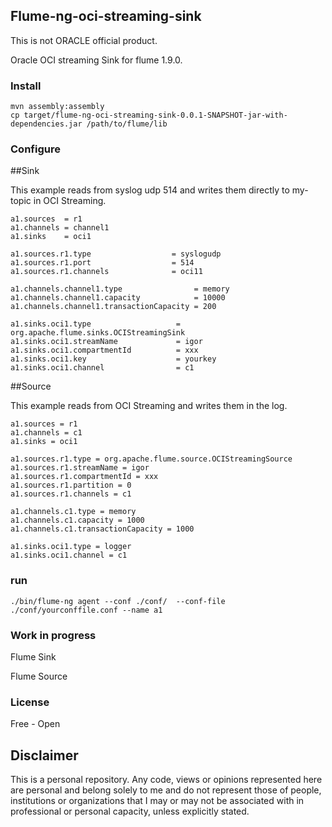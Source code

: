 ## Flume-ng-oci-streaming-sink

This is not ORACLE official product.

Oracle OCI streaming Sink for flume 1.9.0.

### Install

    mvn assembly:assembly
    cp target/flume-ng-oci-streaming-sink-0.0.1-SNAPSHOT-jar-with-dependencies.jar /path/to/flume/lib

### Configure

##Sink

This example reads from syslog udp 514 and writes them directly to my-topic in OCI Streaming.

    a1.sources  = r1
    a1.channels = channel1
    a1.sinks    = oci1

    a1.sources.r1.type                  = syslogudp
    a1.sources.r1.port                  = 514
    a1.sources.r1.channels              = oci11

    a1.channels.channel1.type                = memory
    a1.channels.channel1.capacity            = 10000
    a1.channels.channel1.transactionCapacity = 200

    a1.sinks.oci1.type                   = org.apache.flume.sinks.OCIStreamingSink
    a1.sinks.oci1.streamName             = igor
    a1.sinks.oci1.compartmentId          = xxx
    a1.sinks.oci1.key                    = yourkey
    a1.sinks.oci1.channel                = c1
    
##Source    

This example reads from OCI Streaming and writes them in the log.

    a1.sources = r1
    a1.channels = c1
    a1.sinks = oci1

    a1.sources.r1.type = org.apache.flume.source.OCIStreamingSource
    a1.sources.r1.streamName = igor
    a1.sources.r1.compartmentId = xxx
    a1.sources.r1.partition = 0
    a1.sources.r1.channels = c1

    a1.channels.c1.type = memory
    a1.channels.c1.capacity = 1000
    a1.channels.c1.transactionCapacity = 1000

    a1.sinks.oci1.type = logger
    a1.sinks.oci1.channel = c1
    
### run

    ./bin/flume-ng agent --conf ./conf/  --conf-file ./conf/yourconffile.conf --name a1
    
    
### Work in progress
Flume Sink

Flume Source


### License

Free - Open


## Disclaimer
This is a personal repository. Any code, views or opinions represented here are personal and belong solely to me and do not represent those of people, institutions or organizations that I may or may not be associated with in professional or personal capacity, unless explicitly stated.
